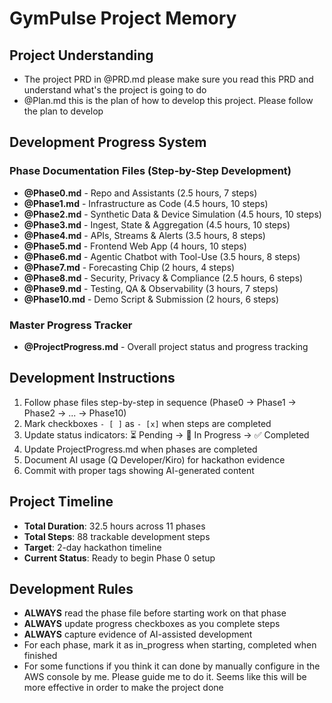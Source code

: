 # GymPulse Project Memory

## Project Understanding
- The project PRD in @PRD.md please make sure you read this PRD and understand what's the project is going to do
- @Plan.md this is the plan of how to develop this project. Please follow the plan to develop

## Development Progress System

### Phase Documentation Files (Step-by-Step Development)
- **@Phase0.md** - Repo and Assistants (2.5 hours, 7 steps)
- **@Phase1.md** - Infrastructure as Code (4.5 hours, 10 steps)
- **@Phase2.md** - Synthetic Data & Device Simulation (4.5 hours, 10 steps)
- **@Phase3.md** - Ingest, State & Aggregation (4.5 hours, 10 steps)
- **@Phase4.md** - APIs, Streams & Alerts (3.5 hours, 8 steps)
- **@Phase5.md** - Frontend Web App (4 hours, 10 steps)
- **@Phase6.md** - Agentic Chatbot with Tool-Use (3.5 hours, 8 steps)
- **@Phase7.md** - Forecasting Chip (2 hours, 4 steps)
- **@Phase8.md** - Security, Privacy & Compliance (2.5 hours, 6 steps)
- **@Phase9.md** - Testing, QA & Observability (3 hours, 7 steps)
- **@Phase10.md** - Demo Script & Submission (2 hours, 6 steps)

### Master Progress Tracker
- **@ProjectProgress.md** - Overall project status and progress tracking

## Development Instructions
1. Follow phase files step-by-step in sequence (Phase0 → Phase1 → Phase2 → ... → Phase10)
2. Mark checkboxes `- [ ]` as `- [x]` when steps are completed
3. Update status indicators: ⏳ Pending → 🔄 In Progress → ✅ Completed
4. Update ProjectProgress.md when phases are completed
5. Document AI usage (Q Developer/Kiro) for hackathon evidence
6. Commit with proper tags showing AI-generated content

## Project Timeline
- **Total Duration**: 32.5 hours across 11 phases
- **Total Steps**: 88 trackable development steps
- **Target**: 2-day hackathon timeline
- **Current Status**: Ready to begin Phase 0 setup

## Development Rules
- **ALWAYS** read the phase file before starting work on that phase
- **ALWAYS** update progress checkboxes as you complete steps
- **ALWAYS** capture evidence of AI-assisted development
- For each phase, mark it as in_progress when starting, completed when finished
- For some functions if you think it can done by manually configure in the AWS console by me. Please guide me to do it. Seems like this will be more effective in order to make the project done
